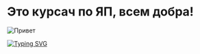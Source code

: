 # Это курсач по ЯП, всем добра!
![Привет](https://c.tenor.com/y4Ie8h0H-TwAAAAM/cat-typing.gif) 

[![Typing SVG](https://readme-typing-svg.herokuapp.com?color=Blue&lines=Алексей+Михайлович+примите+мою+КР)](https://git.io/typing-svg) 
